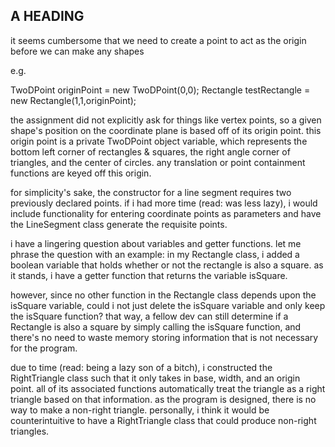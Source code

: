 ## A HEADING

it seems cumbersome that we need to create a point to act as the origin before we can make any shapes

e.g. 

TwoDPoint originPoint = new TwoDPoint(0,0);
Rectangle testRectangle = new Rectangle(1,1,originPoint);
       
the assignment did not explicitly ask for things like vertex points, so a given shape's position on the coordinate plane is based off of its origin point.  this origin point is a private TwoDPoint object variable, which represents the bottom left corner of rectangles & squares, the right angle corner of triangles, and the center of circles.  any translation or point containment functions are keyed off this origin.



for simplicity's sake, the constructor for a line segment requires two previously declared points.  if i had more time (read: was less lazy), i would include functionality for entering coordinate points as parameters and have the LineSegment class generate the requisite points.



i have a lingering question about variables and getter functions.  let me phrase the question with an example: in my Rectangle class, i added a boolean variable that holds whether or not the rectangle is also a square.  as it stands, i have a getter function that returns the variable isSquare.  

however, since no other function in the Rectangle class depends upon the isSquare variable, could i not just delete the isSquare variable and only keep the isSquare function?  that way, a fellow dev can still determine if a Rectangle is also a square by simply calling the isSquare function, and there's no need to waste memory storing information that is not necessary for the program.



due to time (read: being a lazy son of a bitch), i constructed the RightTriangle class such that it only takes in base, width, and an origin point.  all of its associated functions automatically treat the triangle as a right triangle based on that information.  as the program is designed, there is no way to make a non-right triangle.  personally, i think it would be counterintuitive to have a RightTriangle class that could produce non-right triangles.